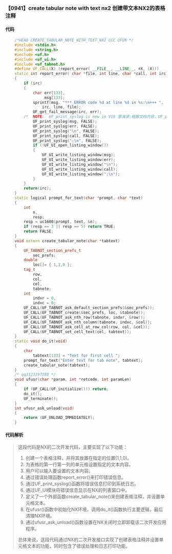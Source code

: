### 【0941】create tabular note with text nx2 创建带文本NX2的表格注释

#### 代码

```cpp
    /*HEAD CREATE_TABULAR_NOTE_WITH_TEXT_NX2 CCC UFUN */  
    #include <stdio.h>  
    #include <string.h>  
    #include <uf.h>  
    #include <uf_ui.h>  
    #include <uf_tabnot.h>  
    #define UF_CALL(X) (report_error( __FILE__, __LINE__, #X, (X)))  
    static int report_error( char *file, int line, char *call, int irc)  
    {  
        if (irc)  
        {  
            char err[133],  
                 msg[133];  
            sprintf(msg, "*** ERROR code %d at line %d in %s:\n+++ ",  
                irc, line, file);  
            UF_get_fail_message(irc, err);  
        /*  NOTE:  UF_print_syslog is new in V18 里海译:根据文档内容，UF_print_syslog 是 V18 版本新增的功能。 */  
            UF_print_syslog(msg, FALSE);  
            UF_print_syslog(err, FALSE);  
            UF_print_syslog("\n", FALSE);  
            UF_print_syslog(call, FALSE);  
            UF_print_syslog(";\n", FALSE);  
            if (!UF_UI_open_listing_window())  
            {  
                UF_UI_write_listing_window(msg);  
                UF_UI_write_listing_window(err);  
                UF_UI_write_listing_window("\n");  
                UF_UI_write_listing_window(call);  
                UF_UI_write_listing_window(";\n");  
            }  
        }  
        return(irc);  
    }  
    static logical prompt_for_text(char *prompt, char *text)  
    {  
        int  
            n,  
            resp;  
        resp = uc1600(prompt, text, &n);  
        if (resp == 3 || resp == 5) return TRUE;  
        return FALSE;  
    }  
    void extern create_tabular_note(char *tabtext)  
    {  
        UF_TABNOT_section_prefs_t  
            sec_prefs;  
        double  
            loc[]= { 1,1,0 };  
        tag_t  
            row,  
            col,  
            cel,  
            tabnote;  
        int  
            indxr = 0,  
            indxc = 0;  
        UF_CALL(UF_TABNOT_ask_default_section_prefs(&sec_prefs));  
        UF_CALL(UF_TABNOT_create(&sec_prefs, loc, &tabnote));  
        UF_CALL(UF_TABNOT_ask_nth_row(tabnote, indxr, &row));  
        UF_CALL(UF_TABNOT_ask_nth_column(tabnote, indxc, &col));  
        UF_CALL(UF_TABNOT_ask_cell_at_row_col(row, col, &cel));  
        UF_CALL(UF_TABNOT_set_cell_text(cel, tabtext));   
    }  
    static void do_it(void)  
    {  
        char   
            tabtext[133] = "Text for first cell ";  
        prompt_for_text("Enter text for tab note", tabtext);  
        create_tabular_note(tabtext);     
    }  
    /* qq3123197280 */  
    void ufusr(char *param, int *retcode, int paramLen)  
    {  
        if (UF_CALL(UF_initialize())) return;  
        do_it();  
        UF_terminate();  
    }  
    int ufusr_ask_unload(void)  
    {  
        return (UF_UNLOAD_IMMEDIATELY);  
    }

```

#### 代码解析

> 这段代码是NX的二次开发代码，主要实现了以下功能：
>
> 1. 创建一个表格注释，并将其放置在指定的位置(1,1,0)。
> 2. 为表格的第一行第一列的单元格设置指定的文本内容。
> 3. 用户可以输入要设置的文本内容。
> 4. 通过错误处理函数report_error()来打印错误信息。
> 5. 通过UF_print_syslog()函数将错误信息打印到系统日志。
> 6. 通过UF_UI模块将错误信息显示在NX的列表窗口中。
> 7. 定义了一个外部函数create_tabular_note()来创建表格注释，并设置单元格文本。
> 8. 在ufusr()函数中初始化NX环境，调用do_it()函数执行主要逻辑，最后清理NX环境。
> 9. 通过ufusr_ask_unload()函数设置在NX关闭时立即卸载该二次开发应用程序。
>
> 总体来说，这段代码通过NX的二次开发接口实现了创建表格注释并设置单元格文本的功能，同时包含了错误处理和日志打印功能。
>

